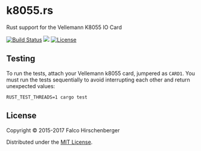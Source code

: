 # k8055.rs

Rust support for the Vellemann K8055 IO Card

[![Build Status](https://travis-ci.org/hirschenberger/k8055.rs.svg?branch=master)](https://travis-ci.org/hirschenberger/k8055.rs)
[![](http://meritbadge.herokuapp.com/modbus)](https://crates.io/crates/k8055)
[![License](http://img.shields.io/:license-MIT-blue.svg)](http://doge.mit-license.org)

## Testing

To run the tests, attach your Vellemann k8055 card, jumpered as `CARD1`. You must run the tests sequentially to avoid
interrupting each other and return unexpected values:

```
RUST_TEST_THREADS=1 cargo test
```

## License
Copyright © 2015-2017 Falco Hirschenberger

Distributed under the [MIT License](LICENSE).


